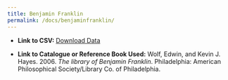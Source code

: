 ```yaml
---
title: Benjamin Franklin
permalink: /docs/benjaminfranklin/
---
```


* **Link to CSV:** [Download Data](https://github.com/judaicadh/bibliohebraicaatlantica/blob/master/Benjamin%20Franklin/WorldCat_3743313.csv)

*  **Link to Catalogue or Reference Book Used:** Wolf, Edwin, and Kevin J. Hayes. 2006. *The library of Benjamin Franklin*. Philadelphia: American Philosophical Society/Library Co. of Philadelphia.

